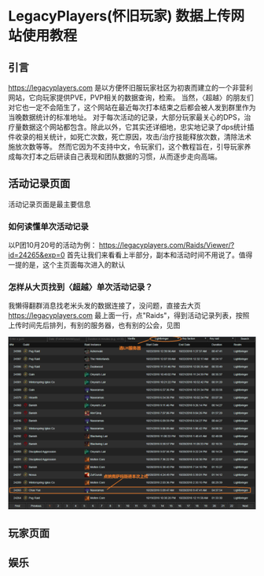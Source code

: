 # LegacyPlayers(怀旧玩家) 数据上传网站使用教程

## 引言

https://legacyplayers.com 是以方便怀旧服玩家社区为初衷而建立的一个非营利网站，它向玩家提供PVE，PVP相关的数据查询，检索。 当然，〈超越〉的朋友们对它也一定不会陌生了，这个网站在最近每次打本结束之后都会被人发到群里作为当晚数据统计的标准地址。 对于每次活动的记录，大部分玩家最关心的DPS，治疗量数据这个网站都包含。除此以外，它其实还详细地，忠实地记录了dps统计插件收录的相关统计，如死亡次数，死亡原因，攻击/治疗技能释放次数，清除法术施放次数等等。 然而它因为不支持中文，令玩家们，这个教程旨在，引导玩家养成每次打本之后研读自己表现和团队数据的习惯，从而逐步走向高端。

## 活动记录页面

活动记录页面是最主要信息

### 如何读懂单次活动记录

以P团10月20号的活动为例： https://legacyplayers.com/Raids/Viewer/?id=24265&exp=0
首先让我们来看看上半部分，副本和活动时间不用说了。值得一提的是，这个主页面每次进入的默认


### 怎样从大页找到〈超越〉单次活动记录？

我懒得翻群消息找老米头发的数据连接了，没问题，直接去大页 https://legacyplayers.com 最上面一行，点"Raids"，得到活动记录列表，按照上传时间先后排列，有别的服务器，也有别的公会，见图

![img](pics/raids.png)

## 玩家页面



## 娱乐